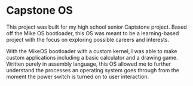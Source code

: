 # Capstone OS

This project was built for my high school senior Captstone project. Based off the Mike OS bootloader, this OS was meant to be a learning-based project with the focus on exploring possible careers and interests.

With the MikeOS bootloader with a custom kernel, I was able to make custom applications including a basic calculator and a drawing game. Written purely in assembly language, this OS allowed me to further understand the processes an operating system goes through from the moment the power switch is turned on to user interaction.
